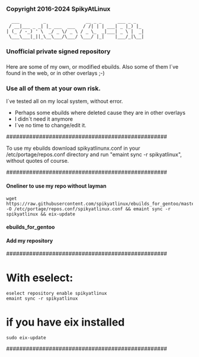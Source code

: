 ###
### Copyright 2016-2024 SpikyAtLinux
```
  ___         _               __ _ _      ___ _ _
 / __|___ _ _| |_ ___  ___   / /| | | ___| _ |_) |_
| (_ / -_) ' \  _/ _ \/ _ \ / _ \_  _|___| _ \ |  _|
 \___\___|_||_\__\___/\___/ \___/ |_|    |___/_|\__|
```
###
### Unofficial private signed repository
###

Here are some of my own, or modified ebuilds.
Also some of them I´ve found in the web, or
in other overlays ;-)

### Use all of them at your own risk.
I´ve tested all on my local system, without error.
- Perhaps some ebuilds where deleted cause they are in other overlays
- I didn´t need it anymore
- I´ve no time to change/edit it.

#################################################

To use my ebuilds download spikyatlinunx.conf
in your /etc/portage/repos.conf directory
and run "emaint sync -r spikyatlinux",
without quotes of course.

#################################################

#### Oneliner to use my repo without layman
```
wget https://raw.githubusercontent.com/spikyatlinux/ebuilds_for_gentoo/master/spikyatlinux.conf -O /etc/portage/repos.conf/spikyatlinux.conf && emaint sync -r spikyatlinux && eix-update
```
#### ebuilds_for_gentoo


#### Add my repository
#################################################

# With eselect:
```
eselect repository enable spikyatlinux
emaint sync -r spikyatlinux
```

# if you have eix installed
```
sudo eix-update
```
#################################################
